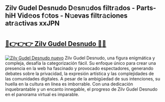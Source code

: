 ## Zilv Gudel Desnudo D𝚎sn𝚞dos filtr𝚊dos - Parts-hiH Vid𝚎os f𝚘tos - N𝚞evas filtr𝚊ciones atr𝚊ctivas xxJPN

# <h2><a href="http://mb6ccsh.tromn.icu/?c=Zilv+Gudel+Desnudo">🔗👉👉👉 Zilv Gudel Desnudo 🔗🔗</a></h2>

[![Zilv Gudel Desnudo nuevo](https://i.imgur.com/pEAQMta.gif)](http://mb6ccsh.tromn.icu/?c=Zilv+Gudel+Desnudo)
Zilv Gudel Desnudo, una figura enigmática y compleja, desafía la categorización fácil. Su enfoque único para crear una presencia en la web ha fascinado y provocado espectadores, generando debates sobre la privacidad, la expresión artística y las complejidades de las comunidades digitales. A pesar de la ambigüedad de sus intenciones, su huella en la cultura en línea es imborrable. Con una dedicación inquebrantable y un encanto innegable, el progreso de Zilv Gudel Desnudo en el panorama virtual es imparable.
